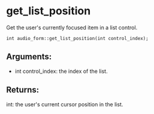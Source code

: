 # get_list_position
Get the user's currently focused item in a list control.

`int audio_form::get_list_position(int control_index);`

## Arguments:
* int control_index: the index of the list.

## Returns:
int: the user's current cursor position in the list.
